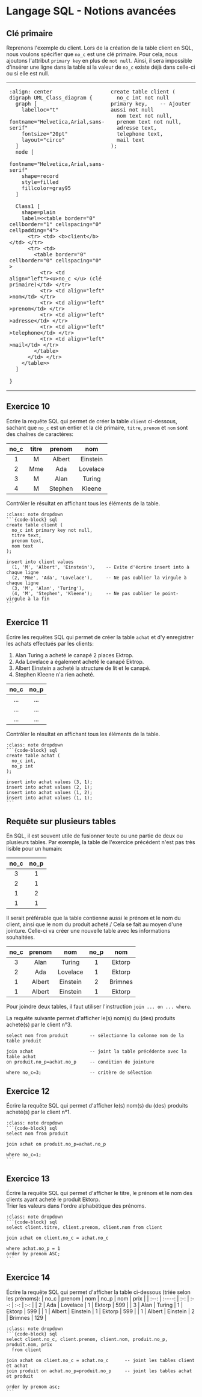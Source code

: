 <!-- Copyright 2024 Caroline Blank <caro@c-space.org> -->
<!-- SPDX-License-Identifier: CC-BY-NC-SA-4.0 -->

# Langage SQL - Notions avancées

## Clé primaire

Reprenons l'exemple du client. Lors de la création de la table client en SQL,
nous voulons spécifier que `no_c` est une clé primaire. Pour cela, nous ajoutons
l'attribut `primary key` en plus de `not null`. Ainsi, il sera impossible
d'insérer une ligne dans la table si la valeur de `no_c` existe déjà dans
celle-ci ou si elle est null.

<table><tr><td valign="top">

```{graphviz}
:align: center
digraph UML_Class_diagram {
  graph [
    labelloc="t"
    fontname="Helvetica,Arial,sans-serif"
    fontsize="20pt"
    layout="circo"
  ]
  node [
    fontname="Helvetica,Arial,sans-serif"
    shape=record
    style=filled
    fillcolor=gray95
  ]

  Class1 [
    shape=plain
    label=<<table border="0" cellborder="1" cellspacing="0" cellpadding="4">
      <tr> <td> <b>client</b> </td> </tr>
      <tr> <td>
        <table border="0" cellborder="0" cellspacing="0" >
          <tr> <td align="left"><u>no_c </u> (clé primaire)</td> </tr>
          <tr> <td align="left" >nom</td> </tr>
          <tr> <td align="left" >prenom</td> </tr>
          <tr> <td align="left" >adresse</td> </tr>
          <tr> <td align="left" >telephone</td> </tr>
          <tr> <td align="left" >mail</td> </tr>
        </table>
      </td> </tr>
    </table>>
  ]

}
```

</td><td style="width:70%" valign="top">


```{code-block} sql
create table client (
  no_c int not null primary key,    -- Ajouter aussi not null
  nom text not null,
  prenom text not null,
  adresse text,
  telephone text,
  mail text
);
```

</td></tr></table>


<!-- TOTO: Ajouter une numérotation automatique des exercices par chapitre. -->

## Exercice 10

Écrire la requête SQL qui permet de créer la table `client` ci-dessous,
sachant que `no_c` est un entier et la clé primaire, `titre`, `prenom` et `nom`
sont des chaînes de caractères:

| no_c | titre | prenom | nom |
| :--: | :---: | :----: | :-: |
| 1 | M | Albert | Einstein |
| 2 | Mme | Ada | Lovelace |
| 3 | M | Alan | Turing |
| 4 | M | Stephen | Kleene |

Contrôler le résultat en affichant tous les éléments de la table.

````{admonition} Solution
:class: note dropdown
```{code-block} sql
create table client (
  no_c int primary key not null,
  titre text,
  prenom text,
  nom text
);

insert into client values
  (1, 'M', 'Albert', 'Einstein'),    -- Evite d'écrire insert into à chaque ligne
  (2, 'Mme', 'Ada', 'Lovelace'),     -- Ne pas oublier la virgule à chaque ligne
  (3, 'M', 'Alan', 'Turing'),
  (4, 'M', 'Stephen', 'Kleene');     -- Ne pas oublier le point-virgule à la fin
```
````

## Exercice 11

Écrire les requêtes SQL qui permet de créer la table `achat` et d'y
enregistrer les achats effectués par les clients:

1. Alan Turing a acheté le canapé 2 places Ektrop.
2. Ada Lovelace a également acheté le canapé Ektrop.
3. Albert Einstein a acheté la structure de lit et le canapé.
4. Stephen Kleene n'a rien acheté.

| no_c | no_p |
| :--: | :---: |
| ... | ... |
| ... | ... |
| ... | ... |

Contrôler le résultat en affichant tous les éléments de la table.

````{admonition} Solution
:class: note dropdown
```{code-block} sql
create table achat (
  no_c int,
  no_p int
);

insert into achat values (3, 1);
insert into achat values (2, 1);
insert into achat values (1, 2);
insert into achat values (1, 1);
```
````

## Requête sur plusieurs tables

En SQL, il est souvent utile de fusionner toute ou une partie de deux ou
plusieurs tables. Par exemple, la table de l'exercice précédent n'est pas très
lisible pour un humain:

| no_c | no_p |
| :--: | :--: |
| 3 | 1 |
| 2 | 1 |
| 1 | 2 |
| 1 | 1 |

Il serait préférable que la table contienne aussi le prénom et le nom du client,
ainsi que le nom du produit acheté./
Cela se fait au moyen d'une jointure. Celle-ci va créer une nouvelle table avec
les informations souhaitées.

| no_c | prenom | nom | no_p | nom |
| :--: | :----: | :-: | :--: | :-: |
| 3 | Alan | Turing | 1 | Ektorp |
| 2 | Ada | Lovelace | 1 | Ektorp |
| 1 | Albert | Einstein | 2 | Brimnes |
| 1 | Albert | Einstein | 1 | Ektorp |

Pour joindre deux tables, il faut utiliser l'instruction
`join ... on ... where`.

La requête suivante permet d'afficher le(s) nom(s) du (des) produits acheté(s)
par le client n°3.

```{code-block} sql
select nom from produit        -- sélectionne la colonne nom de la table produit

join achat                     -- joint la table précédente avec la table achat
on produit.no_p=achat.no_p     -- condition de jointure

where no_c=3;                  -- critère de sélection
```

## Exercice 12

Écrire la requête SQL qui permet d'afficher le(s) nom(s) du (des) produits
acheté(s) par le client n°1.

````{admonition} Solution
:class: note dropdown
```{code-block} sql
select nom from produit

join achat on produit.no_p=achat.no_p

where no_c=1;
```
````

## Exercice 13

Écrire la requête SQL qui permet d'afficher le titre, le prénom et le nom des
clients ayant acheté le produit Ektorp.\
Trier les valeurs dans l'ordre alphabétique des prénoms.

````{admonition} Solution
:class: note dropdown
```{code-block} sql
select client.titre, client.prenom, client.nom from client

join achat on client.no_c = achat.no_c

where achat.no_p = 1
order by prenom ASC;
```
````

## Exercice 14

Écrire la requête SQL qui permet d'afficher la table ci-dessous (triée selon
les prénoms):
| no_c | prenom | nom | no_p | nom | prix |
| :--: | :----: | :-: | :--: | :-: | :-: |
| 2 | Ada | Lovelace | 1 | Ektorp | 599 |
| 3 | Alan | Turing | 1 | Ektorp | 599 |
| 1 | Albert | Einstein | 1 | Ektorp | 599 |
| 1 | Albert | Einstein | 2 | Brimnes | 129 |


````{admonition} Solution
:class: note dropdown
```{code-block} sql
select client.no_c, client.prenom, client.nom, produit.no_p, produit.nom, prix
  from client

join achat on client.no_c = achat.no_c      -- joint les tables client et achat
join produit on achat.no_p=produit.no_p     -- joint les tables achat et produit

order by prenom asc;
```
````

